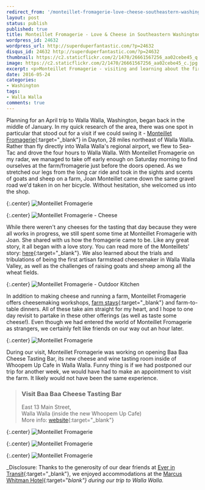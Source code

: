 ```yaml
---
redirect_from: '/monteillet-fromagerie-love-cheese-southeastern-washington/24632/'
layout: post
status: publish
published: true
title: Monteillet Fromagerie - Love & Cheese in Southeastern Washington
wordpress_id: 24632
wordpress_url: http://superduperfantastic.com/?p=24632
disqus_id: 24632 http://superduperfantastic.com/?p=24632
thumbnail: https://c2.staticflickr.com/2/1470/26661567256_aa02cebe45_q.jpg
image: https://c2.staticflickr.com/2/1470/26661567256_aa02cebe45_c.jpg
excerpt: <p>Monteillet Fromagerie - visiting and learning about the first artisan farmstead cheesemaker in Walla Walla Valley.</p>
date: 2016-05-24
categories:
- Washington
tags:
- Walla Walla
comments: true
---
```

Planning for an April trip to Walla Walla, Washington, began back in the middle of January. In my quick research of the area, there was one spot in particular that stood out for a visit if we could swing it - [Monteillet Fromagerie](http://www.monteilletcheese.com/){:target="_blank"} in Dayton, 28 miles northeast of Walla Walla. Rather than fly directly into Walla Walla's regional airport, we flew to Sea-Tac and drove the four hours to Walla Walla. With Monteillet Fromagerie on my radar, we managed to take off early enough on Saturday morning to find ourselves at the farm/fromagerie just before the doors opened. As we stretched our legs from the long car ride and took in the sights and scents of goats and sheep on a farm, Joan Monteillet came down the same gravel road we'd taken in on her bicycle. Without hesitation, she welcomed us into the shop.

{:.center}
![Monteillet Fromagerie](https://c2.staticflickr.com/2/1470/26661567256_aa02cebe45_b.jpg)

{:.center}
![Monteillet Fromagerie - Cheese](https://c2.staticflickr.com/2/1681/26084544973_93e781ab7d_b.jpg) 

While there weren't any cheeses for the tasting that day because they were all works in progress, we still spent some time at Monteillet Fromagerie with Joan. She shared with us how the fromagerie came to be. Like any great story, it all began with a love story. You can read more of the Monteillets' story: [here](http://www.monteilletcheese.com/our-story/){:target="_blank"}. We also learned about the trials and tribulations of being the first artisan farmstead cheesemaker in Walla Walla Valley, as well as the challenges of raising goats and sheep among all the wheat fields.

{:.center}
![Monteillet Fromagerie - Outdoor Kitchen](https://c2.staticflickr.com/2/1498/26084559433_6f0666dca7_b.jpg)

In addition to making cheese and running a farm, Monteillet Fromagerie offers cheesemaking workshops, [farm stays](http://www.monteilletcheese.com/farm-stay/){:target="_blank"} and farm-to-table dinners. All of these take aim straight for my heart, and I hope to one day revisit to partake in these other offerings (as well as taste some cheese!). Even though we had entered the world of Monteillet Fromagerie as strangers, we certainly felt like friends on our way out an hour later.

{:.center}
![Monteillet Fromagerie](https://c2.staticflickr.com/2/1453/26084551713_f66f180f13_b.jpg)

During our visit, Monteillet Fromagerie was working on opening Baa Baa Cheese Tasting Bar, its new cheese and wine tasting room inside of Whoopem Up Cafe in Walla Walla. Funny thing is if we had postponed our trip for another week, we would have had to make an appointment to visit the farm. It likely would not have been the same experience.

>### Visit Baa Baa Cheese Tasting Bar
>
>East 13 Main Street,   
>Walla Walla (inside the new Whoopem Up Cafe)  
>More info: [website](http://www.monteilletcheese.com/baa-baa-cheese-tasting-bar/){:target="_blank"}

{:.center}
![Monteillet Fromagerie](https://c2.staticflickr.com/2/1663/26661553076_1bc9ddb5e5_b.jpg)

{:.center}
![Monteillet Fromagerie](https://c2.staticflickr.com/2/1593/26084549733_8e4a31fe13_b.jpg)

{:.center}
![Monteillet Fromagerie](https://c2.staticflickr.com/2/1522/26082698544_a12d155325_b.jpg) 

_Disclosure: Thanks to the generosity of our dear friends at [Ever in Transit](http://everintransit.com/){:target="_blank"}, we enjoyed accommodations at the [Marcus Whitman Hotel](http://marcuswhitmanhotel.com/){:target="_blank"} during our trip to Walla Walla._